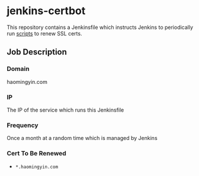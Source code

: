 # jenkins-certbot

This repository contains a Jenkinsfile which instructs Jenkins to periodically run [scripts](https://github.com/haomingyin/certbot-namecheap-hook) to renew SSL certs.

## Job Description

### Domain

haomingyin.com

### IP

The IP of the service which runs this Jenkinsfile

### Frequency

Once a month at a random time which is managed by Jenkins

### Cert To Be Renewed

- `*.haomingyin.com`

